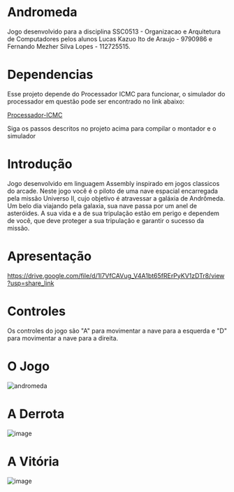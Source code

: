 # Andromeda
Jogo desenvolvido para a disciplina SSC0513 - Organizacao e Arquitetura de Computadores pelos alunos Lucas Kazuo Ito de Araujo - 9790986 e Fernando Mezher Silva Lopes - 112725515.

# Dependencias
Esse projeto depende do Processador ICMC para funcionar, o simulador do processador em questão pode ser encontrado no link abaixo:

[Processador-ICMC](https://github.com/simoesusp/Processador-ICMC)

Siga os passos descritos no projeto acima para compilar o montador e o simulador

# Introdução
Jogo desenvolvido em linguagem Assembly inspirado em jogos classicos do arcade.
Neste jogo você é o piloto de uma nave espacial encarregada pela missão Universo II, cujo objetivo é atravessar a galáxia de Andrômeda. Um belo dia viajando pela galaxia, sua nave passa por um anel de asteróides. A sua vida e a de sua tripulação estão em perigo e dependem de você, que deve proteger a sua tripulação e garantir o sucesso da missão.

# Apresentação
https://drive.google.com/file/d/1l7VfCAVug_V4A1bt65fRErPyKV1zDTr8/view?usp=share_link

# Controles
Os controles do jogo são "A" para movimentar a nave para a esquerda e "D" para movimentar a nave para a direita.

# O Jogo
![andromeda](https://user-images.githubusercontent.com/85579733/208552974-5ac5bc2a-7684-4d80-95aa-e92b4b033e38.gif)

# A Derrota
![image](https://user-images.githubusercontent.com/85579733/208329261-abd20272-78b9-4cf9-b3ac-1e2bee7c5f36.png)

# A Vitória
![image](https://user-images.githubusercontent.com/85579733/208329568-3cc676d7-7f9a-435a-bfba-324b0072c8ff.png)
